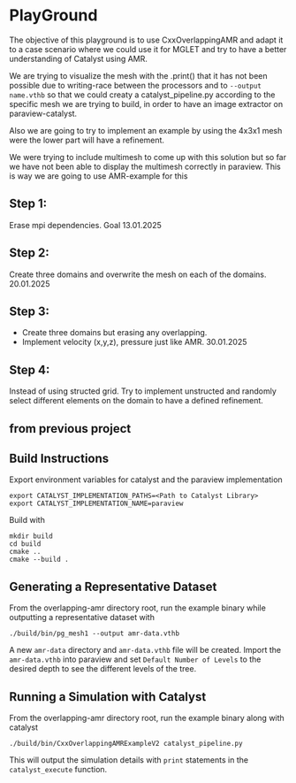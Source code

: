# PlayGround
The objective of this playground is to use CxxOverlappingAMR and adapt it to a case scenario where we could use it for MGLET and try to have a better understanding of Catalyst using AMR. 

We are trying to visualize the mesh with the .print() that it has not been possible due to writing-race between the processors and to `--output name.vthb` so that we could creaty a catalyst_pipeline.py according to the specific mesh we are trying to build, in order to have an image extractor on paraview-catalyst.

Also we are going to try to implement an example by using the 4x3x1 mesh were the lower part will have a refinement.

We were trying to include multimesh to come up with this solution but so far we have not been able to display the multimesh correctly in paraview. This is way we are going to use AMR-example for this 

## Step 1:
Erase mpi dependencies. Goal 13.01.2025

## Step 2:
Create three domains and overwrite the mesh on each of the domains. 20.01.2025

## Step 3:
- Create three domains but erasing any overlapping. 
- Implement velocity (x,y,z), pressure just like AMR. 30.01.2025

## Step 4:
Instead of using structed grid. Try to implement unstructed and randomly select different elements on the domain to have a defined refinement. 











## from previous project
## Build Instructions

Export environment variables for catalyst and the paraview implementation
```
export CATALYST_IMPLEMENTATION_PATHS=<Path to Catalyst Library>
export CATALYST_IMPLEMENTATION_NAME=paraview
```
Build with
```
mkdir build
cd build
cmake ..
cmake --build .
```

## Generating a Representative Dataset

From the overlapping-amr directory root, run the example binary while outputting a representative dataset with
```
./build/bin/pg_mesh1 --output amr-data.vthb
```
A new `amr-data` directory and `amr-data.vthb` file will be created. Import the `amr-data.vthb` into paraview and set `Default Number of Levels` to the desired depth to see the different levels of the tree.

## Running a Simulation with Catalyst

From the overlapping-amr directory root, run the example binary along with catalyst
```
./build/bin/CxxOverlappingAMRExampleV2 catalyst_pipeline.py
```
This will output the simulation details with `print` statements in the `catalyst_execute` function.
